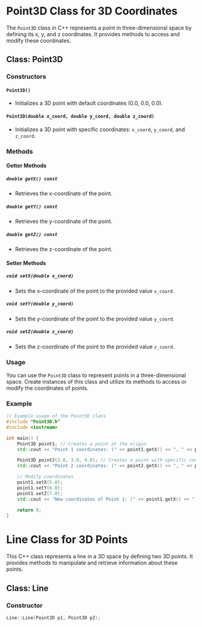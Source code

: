 # Point3D Class for 3D Coordinates

The `Point3D` class in C++ represents a point in three-dimensional space by defining its x, y, and z coordinates. It provides methods to access and modify these coordinates.

## Class: Point3D

### Constructors

#### `Point3D()`
- Initializes a 3D point with default coordinates (0.0, 0.0, 0.0).

#### `Point3D(double x_coord, double y_coord, double z_coord)`
- Initializes a 3D point with specific coordinates: `x_coord`, `y_coord`, and `z_coord`.

### Methods

#### Getter Methods

##### `double getX() const`
- Retrieves the x-coordinate of the point.

##### `double getY() const`
- Retrieves the y-coordinate of the point.

##### `double getZ() const`
- Retrieves the z-coordinate of the point.

#### Setter Methods

##### `void setX(double x_coord)`
- Sets the x-coordinate of the point to the provided value `x_coord`.

##### `void setY(double y_coord)`
- Sets the y-coordinate of the point to the provided value `y_coord`.

##### `void setZ(double z_coord)`
- Sets the z-coordinate of the point to the provided value `z_coord`.

### Usage

You can use the `Point3D` class to represent points in a three-dimensional space. Create instances of this class and utilize its methods to access or modify the coordinates of points.

### Example

```cpp
// Example usage of the Point3D class
#include "Point3D.h"
#include <iostream>

int main() {
    Point3D point1; // Creates a point at the origin
    std::cout << "Point 1 coordinates: (" << point1.getX() << ", " << point1.getY() << ", " << point1.getZ() << ")" << std::endl;

    Point3D point2(2.0, 3.0, 4.0); // Creates a point with specific coordinates
    std::cout << "Point 2 coordinates: (" << point2.getX() << ", " << point2.getY() << ", " << point2.getZ() << ")" << std::endl;

    // Modify coordinates
    point1.setX(5.0);
    point1.setY(6.0);
    point1.setZ(7.0);
    std::cout << "New coordinates of Point 1: (" << point1.getX() << ", " << point1.getY() << ", " << point1.getZ() << ")" << std::endl;

    return 0;
}
```
# Line Class for 3D Points

This C++ class represents a line in a 3D space by defining two 3D points. It provides methods to manipulate and retrieve information about these points.

## Class: Line

### Constructor

```cpp
Line::Line(Point3D p1, Point3D p2);
```
